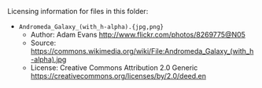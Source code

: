 Licensing information for files in this folder:

* `Andromeda_Galaxy_(with_h-alpha).{jpg,png}`
	- Author: Adam Evans <http://www.flickr.com/photos/8269775@N05>
	- Source: https://commons.wikimedia.org/wiki/File:Andromeda_Galaxy_(with_h-alpha).jpg
	- License: Creative Commons Attribution 2.0 Generic <https://creativecommons.org/licenses/by/2.0/deed.en>
